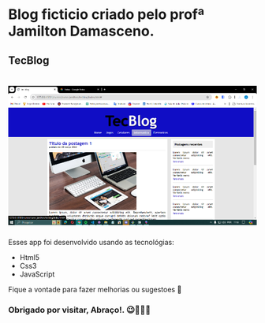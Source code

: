 # Blog ficticio criado pelo profª Jamilton Damasceno.

## TecBlog

![imagem de um blog ficticio](imagens/tecblog-1.png)
=======
Esses app foi desenvolvido usando as tecnológias:

* Html5
* Css3
* JavaScript

Fique a vontade para fazer melhorias ou sugestoes 🤗

### Obrigado por visitar, Abraço!. 😉🚀🚀🚀
